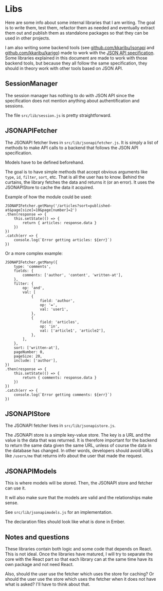 # Libs

Here are some info about some internal libraries that I am writing. The goal is to write them, test them, refactor them as needed and eventually extract them out and publish them as standalone packages so that they can be used in other projects.

I am also writing some backend tools (see [github.com/kkaribu/jsonapi](https://github.com/kkaribu/jsonapi) and [github.com/kkaribu/karigo](https://github.com/kkaribu/karigo)) made to work with the [JSON API specification](http://jsonapi.org/format). Some libraries explained in this document are made to work with those backend tools, but because they all follow the same specification, they should in theory work with other tools based on JSON API.

## SessionManager

The session manager has nothing to do with JSON API since the specification does not mention anything about authentification and sessions.

The file `src/lib/session.js` is pretty straightforward.

## JSONAPIFetcher

The JSONAPI fetcher lives in `src/lib/jsonapifetcher.js`. It is simply a list of methods to make API calls to a backend that follows the JSON API specification.

Models have to be defined beforehand.

The goal is to have simple methods that accept obvious arguments like `type`, `id`, `filter`, `sort`, etc. That is all the user has to know. Behind the curtains, the library fetches the data and returns it (or an error). It uses the JSONAPIStore to cache the data it acquired.

Example of how the module could be used:

```
JSONAPIFetcher.getMany('/articles?sort=published-at&page[size]=10&page[number]=2')
.then(response => {
    this.setState(() => {
        return { articles: response.data }
    })
})
.catch(err => {
    console.log(`Error getting articles: ${err}`)
})
```

Or a more complex example:

```
JSONAPIFetcher.getMany({
    type: 'comments',
    fields: {
        comments: ['author', 'content', 'written-at'],
    },
    filter: {
        op: 'and',
        val: [
            {
                field: 'author',
                op: '=',
                val: 'user1',
            },
            {
                field: 'articles',
                op: 'in',
                val: ['article1', 'article2'],
            },
        ],
    },
    sort: ['written-at'],
    pageNumber: 0,
    pageSize: 20,
    include: ['author'],
})
.then(response => {
    this.setState(() => {
        return { comments: response.data }
    })
})
.catch(err => {
    console.log(`Error getting comments: ${err}`)
})
```

## JSONAPIStore

The JSONAPI fetcher lives in `src/lib/jsonapistore.js`.

The JSONAPI store is a simple key-value store. The key is a URL and the value is the data that was returned. It is therefore important for the backend to return the same data given the same URL, unless of course the data in the database has changed. In other words, developers should avoid URLs like `/users/me` that returns info about the user that made the request.

## JSONAPIModels

This is where models will be stored. Then, the JSONAPI store and fetcher can use it.

It will also make sure that the models are valid and the relationships make sense.

See `src/lib/jsonapimodels.js` for an implementation.

The declaration files should look like what is done in Ember.

## Notes and questions

These libraries contain both logic and some code that depends on React. This is not ideal. Once the libraries have matured, I will try to separate the core with the React part so that each library can at the same time have its own package and not need React.

Also, should the user use the fetcher which uses the store for caching? Or should the user use the store which uses the fetcher when it does not have what is asked? I'll have to think about that.